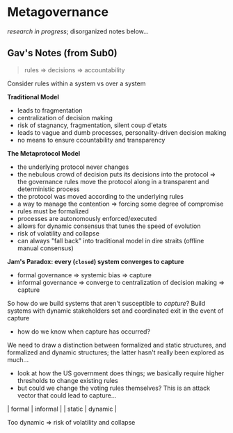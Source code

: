 # Metagovernance

*research in progress*; disorganized notes below...

## Gav's Notes (from Sub0)
> rules => decisions => accountability

Consider rules within a system vs over a system

**Traditional Model**
* leads to fragmentation
* centralization of decision making
* risk of stagnancy, fragmentation, silent coup d'etats
* leads to vague and dumb processes, personality-driven decision making
* no means to ensure ccountability and transparency

**The Metaprotocol Model**
* the underlying protocol never changes
* the nebulous crowd of decision puts its decisions into the protocol => the governance rules move the protocol along in a transparent and deterministic process
* the protocol was moved according to the underlying rules
* a way to manage the contention => forcing some degree of compromise
* rules must be formalized
* processes are autonomously enforced/executed
* allows for dynamic consensus that tunes the speed of evolution
* risk of volatility and collapse
* can always "fall back" into traditional model in dire straits (offline manual consensus)

**Jam's Paradox: every (`closed`) system converges to capture**
* formal governance => systemic bias => capture
* informal governance => converge to centralization of decision making => capture

So how do we build systems that aren't susceptible to *capture*? Build systems with dynamic stakeholders set and coordinated exit in the event of capture
* how do we know when capture has occurred?

We need to draw a distinction between formalized and static structures, and formalized and dynamic structures; the latter hasn't really been explored as much...
* look at how the US government does things; we basically require higher thresholds to change existing rules
* but could we change the voting rules themselves? This is an attack vector that could lead to capture...

| formal | informal |
| static | dynamic  |

Too dynamic => risk of volatility and collapse
